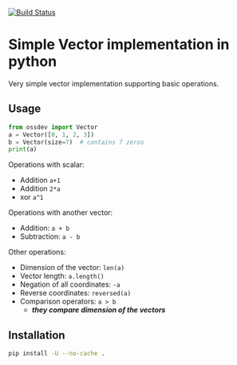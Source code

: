 [![Build Status](https://travis-ci.org/danzatt/open-source-development-course-hw02-1.svg?branch=master)](https://travis-ci.org/danzatt/open-source-development-course-hw02-1)

# Simple Vector implementation in python 

Very simple vector implementation supporting basic operations.

## Usage

```python
from ossdev import Vector
a = Vector([0, 1, 2, 3])
b = Vector(size=7)  # contains 7 zeros
print(a)
```

Operations with scalar:
- Addition `a+1`
- Addition `2*a`
- xor `a^1`

Operations with another vector:
- Addition: `a + b`
- Subtraction: `a - b`

Other operations:
- Dimension of the vector: `len(a)`
- Vector length: `a.length()`
- Negation of all coordinates: `-a`
- Reverse coordinates: `reversed(a)`
- Comparison operators: `a > b`
  - ***they compare dimension of the vectors***

## Installation

```bash
pip install -U --no-cache . 
```
